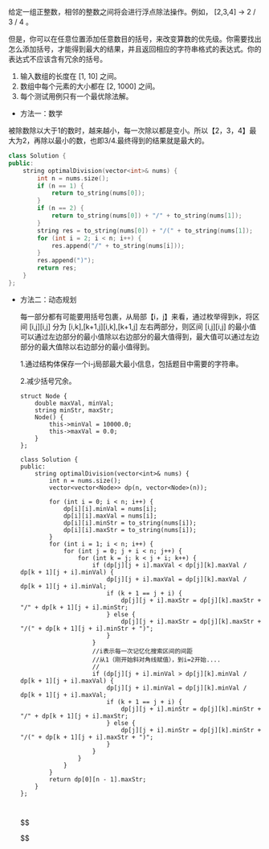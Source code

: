 给定一组正整数，相邻的整数之间将会进行浮点除法操作。例如， [2,3,4] -> 2 / 3 / 4 。

但是，你可以在任意位置添加任意数目的括号，来改变算数的优先级。你需要找出怎么添加括号，才能得到最大的结果，并且返回相应的字符串格式的表达式。你的表达式不应该含有冗余的括号。

1. 输入数组的长度在 [1, 10] 之间。
2. 数组中每个元素的大小都在 [2, 1000] 之间。
3. 每个测试用例只有一个最优除法解。

- 方法一：数学

​		被除数除以大于1的数时，越来越小，每一次除以都是变小。所以【2，3，4】最大为2，再除以最小的数，也即3/4.最终得到的结果就是最大的。

```c++
class Solution {
public:
    string optimalDivision(vector<int>& nums) {
        int n = nums.size();        
        if (n == 1) {
            return to_string(nums[0]);
        }
        if (n == 2) {
            return to_string(nums[0]) + "/" + to_string(nums[1]);
        }
        string res = to_string(nums[0]) + "/(" + to_string(nums[1]);
        for (int i = 2; i < n; i++) {
            res.append("/" + to_string(nums[i]));
        }
        res.append(")");
        return res;
    }
};
```

- 方法二：动态规划

  每一部分都有可能要用括号包裹，从局部【i，j】来看，通过枚举得到k，将区间 [i,j][i,j] 分为 [i,k],[k+1,j][i,k],[k+1,j] 左右两部分，则区间 [i,j][i,j] 的最小值可以通过左边部分的最小值除以右边部分的最大值得到，最大值可以通过左边部分的最大值除以右边部分的最小值得到。

  1.通过结构体保存一个i-j局部最大最小信息，包括题目中需要的字符串。

  2.减少括号冗余。

  

  ```
  struct Node {
      double maxVal, minVal;
      string minStr, maxStr;
      Node() {
          this->minVal = 10000.0;
          this->maxVal = 0.0;
      }
  };
  
  class Solution {
  public:
      string optimalDivision(vector<int>& nums) {
          int n = nums.size();
          vector<vector<Node>> dp(n, vector<Node>(n));
  
          for (int i = 0; i < n; i++) {
              dp[i][i].minVal = nums[i];
              dp[i][i].maxVal = nums[i];
              dp[i][i].minStr = to_string(nums[i]);
              dp[i][i].maxStr = to_string(nums[i]);
          }
          for (int i = 1; i < n; i++) {
              for (int j = 0; j + i < n; j++) {
                  for (int k = j; k < j + i; k++) {
                      if (dp[j][j + i].maxVal < dp[j][k].maxVal / dp[k + 1][j + i].minVal) {
                          dp[j][j + i].maxVal = dp[j][k].maxVal / dp[k + 1][j + i].minVal;
                          if (k + 1 == j + i) {
                              dp[j][j + i].maxStr = dp[j][k].maxStr + "/" + dp[k + 1][j + i].minStr;
                          } else {
                              dp[j][j + i].maxStr = dp[j][k].maxStr + "/(" + dp[k + 1][j + i].minStr + ")";
                          }
                      }
                      //i表示每一次记忆化搜索区间的间距
                      //从1（刚开始斜对角线赋值），到i=2开始....
                      //
                      if (dp[j][j + i].minVal > dp[j][k].minVal / dp[k + 1][j + i].maxVal) {
                          dp[j][j + i].minVal = dp[j][k].minVal / dp[k + 1][j + i].maxVal;
                          if (k + 1 == j + i) {
                              dp[j][j + i].minStr = dp[j][k].minStr + "/" + dp[k + 1][j + i].maxStr; 
                          } else {
                              dp[j][j + i].minStr = dp[j][k].minStr + "/(" + dp[k + 1][j + i].maxStr + ")"; 
                          }
                      }
                  }
              }
          }
          return dp[0][n - 1].maxStr;
      }
  };
  
  
  
  ```

  

  

  

  

  

  

  

  
  $$
  
  $$
  